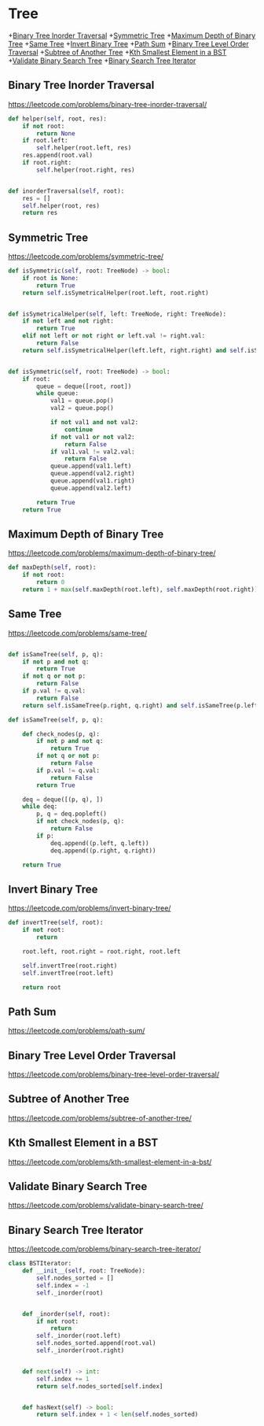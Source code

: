 # Tree

+[Binary Tree Inorder Traversal](#binary-tree-inorder-traversal)
+[Symmetric Tree](#symmetric-tree)
+[Maximum Depth of Binary Tree](#maximum-depth-of-binary-tree)
+[Same Tree](#same-tree)
+[Invert Binary Tree](#invert-binary-tree)
+[Path Sum](#path-sum)
+[Binary Tree Level Order Traversal](#binary-tree-level-order-traversal)
+[Subtree of Another Tree](#subtree-of-another-tree)
+[Kth Smallest Element in a BST](#kth-smallest-element-in-a-bst)
+[Validate Binary Search Tree](#validate-binary-search-tree)
+[Binary Search Tree Iterator](#binary-search-tree-iterator)

## Binary Tree Inorder Traversal

https://leetcode.com/problems/binary-tree-inorder-traversal/

```python
def helper(self, root, res):
    if not root:
        return None
    if root.left:
        self.helper(root.left, res)
    res.append(root.val)
    if root.right:
        self.helper(root.right, res)


def inorderTraversal(self, root):
    res = []
    self.helper(root, res)
    return res

```

## Symmetric Tree

https://leetcode.com/problems/symmetric-tree/

```python
def isSymmetric(self, root: TreeNode) -> bool:
    if root is None:
        return True
    return self.isSymetricalHelper(root.left, root.right)


def isSymetricalHelper(self, left: TreeNode, right: TreeNode):
    if not left and not right:
        return True
    elif not left or not right or left.val != right.val:
        return False
    return self.isSymetricalHelper(left.left, right.right) and self.isSymetricalHelper(left.right, right.left)


def isSymmetric(self, root: TreeNode) -> bool:
    if root:
        queue = deque([root, root])
        while queue:
            val1 = queue.pop()
            val2 = queue.pop()

            if not val1 and not val2:
                continue
            if not val1 or not val2:
                return False
            if val1.val != val2.val:
                return False
            queue.append(val1.left)
            queue.append(val2.right)
            queue.append(val1.right)
            queue.append(val2.left)

        return True
    return True

```

## Maximum Depth of Binary Tree

https://leetcode.com/problems/maximum-depth-of-binary-tree/

```python
def maxDepth(self, root):
    if not root:
        return 0
    return 1 + max(self.maxDepth(root.left), self.maxDepth(root.right))

```

## Same Tree

https://leetcode.com/problems/same-tree/

```python

def isSameTree(self, p, q):
    if not p and not q:
        return True
    if not q or not p:
        return False
    if p.val != q.val:
        return False
    return self.isSameTree(p.right, q.right) and self.isSameTree(p.left, q.left)

def isSameTree(self, p, q):

    def check_nodes(p, q):
        if not p and not q:
            return True
        if not q or not p:
            return False
        if p.val != q.val:
            return False
        return True

    deq = deque([(p, q), ])
    while deq:
        p, q = deq.popleft()
        if not check_nodes(p, q):
            return False
        if p:
            deq.append((p.left, q.left))
            deq.append((p.right, q.right))

    return True

```

## Invert Binary Tree
https://leetcode.com/problems/invert-binary-tree/

```python
def invertTree(self, root):
    if not root:
        return

    root.left, root.right = root.right, root.left

    self.invertTree(root.right)
    self.invertTree(root.left)

    return root

```

## Path Sum

https://leetcode.com/problems/path-sum/

## Binary Tree Level Order Traversal

https://leetcode.com/problems/binary-tree-level-order-traversal/

## Subtree of Another Tree

https://leetcode.com/problems/subtree-of-another-tree/

## Kth Smallest Element in a BST

https://leetcode.com/problems/kth-smallest-element-in-a-bst/

## Validate Binary Search Tree

https://leetcode.com/problems/validate-binary-search-tree/

## Binary Search Tree Iterator

https://leetcode.com/problems/binary-search-tree-iterator/

```python
class BSTIterator:
    def __init__(self, root: TreeNode):
        self.nodes_sorted = []
        self.index = -1
        self._inorder(root)


    def _inorder(self, root):
        if not root:
            return
        self._inorder(root.left)
        self.nodes_sorted.append(root.val)
        self._inorder(root.right)


    def next(self) -> int:
        self.index += 1
        return self.nodes_sorted[self.index]


    def hasNext(self) -> bool:
        return self.index + 1 < len(self.nodes_sorted)

```
